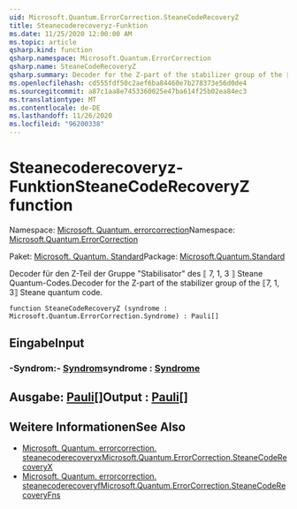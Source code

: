 ```yaml
---
uid: Microsoft.Quantum.ErrorCorrection.SteaneCodeRecoveryZ
title: Steanecoderecoveryz-Funktion
ms.date: 11/25/2020 12:00:00 AM
ms.topic: article
qsharp.kind: function
qsharp.namespace: Microsoft.Quantum.ErrorCorrection
qsharp.name: SteaneCodeRecoveryZ
qsharp.summary: Decoder for the Z-part of the stabilizer group of the ⟦7, 1, 3⟧ Steane quantum code.
ms.openlocfilehash: cd555fdf50c2aef6ba84460e7b278373e56d0de4
ms.sourcegitcommit: a87c1aa8e7453360025e47ba614f25b02ea84ec3
ms.translationtype: MT
ms.contentlocale: de-DE
ms.lasthandoff: 11/26/2020
ms.locfileid: "96200338"
---
```

# <a name="steanecoderecoveryz-function"></a><span data-ttu-id="c769e-102">Steanecoderecoveryz-Funktion</span><span class="sxs-lookup"><span data-stu-id="c769e-102">SteaneCodeRecoveryZ function</span></span>

<span data-ttu-id="c769e-103">Namespace: [Microsoft. Quantum. errorcorrection](xref:Microsoft.Quantum.ErrorCorrection)</span><span class="sxs-lookup"><span data-stu-id="c769e-103">Namespace: [Microsoft.Quantum.ErrorCorrection](xref:Microsoft.Quantum.ErrorCorrection)</span></span>

<span data-ttu-id="c769e-104">Paket: [Microsoft. Quantum. Standard](https://nuget.org/packages/Microsoft.Quantum.Standard)</span><span class="sxs-lookup"><span data-stu-id="c769e-104">Package: [Microsoft.Quantum.Standard](https://nuget.org/packages/Microsoft.Quantum.Standard)</span></span>


<span data-ttu-id="c769e-105">Decoder für den Z-Teil der Gruppe "Stabilisator" des ⟦ 7, 1, 3 ⟧ Steane Quantum-Codes.</span><span class="sxs-lookup"><span data-stu-id="c769e-105">Decoder for the Z-part of the stabilizer group of the ⟦7, 1, 3⟧ Steane quantum code.</span></span>

```qsharp
function SteaneCodeRecoveryZ (syndrome : Microsoft.Quantum.ErrorCorrection.Syndrome) : Pauli[]
```


## <a name="input"></a><span data-ttu-id="c769e-106">Eingabe</span><span class="sxs-lookup"><span data-stu-id="c769e-106">Input</span></span>

### <a name="syndrome--syndrome"></a><span data-ttu-id="c769e-107">-Syndrom:- [Syndrom](xref:Microsoft.Quantum.ErrorCorrection.Syndrome)</span><span class="sxs-lookup"><span data-stu-id="c769e-107">syndrome : [Syndrome](xref:Microsoft.Quantum.ErrorCorrection.Syndrome)</span></span>





## <a name="output--pauli"></a><span data-ttu-id="c769e-108">Ausgabe: [Pauli](xref:microsoft.quantum.lang-ref.pauli)[]</span><span class="sxs-lookup"><span data-stu-id="c769e-108">Output : [Pauli](xref:microsoft.quantum.lang-ref.pauli)[]</span></span>



## <a name="see-also"></a><span data-ttu-id="c769e-109">Weitere Informationen</span><span class="sxs-lookup"><span data-stu-id="c769e-109">See Also</span></span>

- [<span data-ttu-id="c769e-110">Microsoft. Quantum. errorcorrection. steanecoderecoveryx</span><span class="sxs-lookup"><span data-stu-id="c769e-110">Microsoft.Quantum.ErrorCorrection.SteaneCodeRecoveryX</span></span>](xref:Microsoft.Quantum.ErrorCorrection.SteaneCodeRecoveryX)
- [<span data-ttu-id="c769e-111">Microsoft. Quantum. errorcorrection. steanecoderecoveryf</span><span class="sxs-lookup"><span data-stu-id="c769e-111">Microsoft.Quantum.ErrorCorrection.SteaneCodeRecoveryFns</span></span>](xref:Microsoft.Quantum.ErrorCorrection.SteaneCodeRecoveryFns)